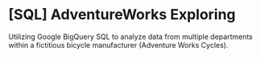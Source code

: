 # [SQL] AdventureWorks Exploring
Utilizing Google BigQuery SQL to analyze data from multiple departments within a fictitious bicycle manufacturer (Adventure Works Cycles).
